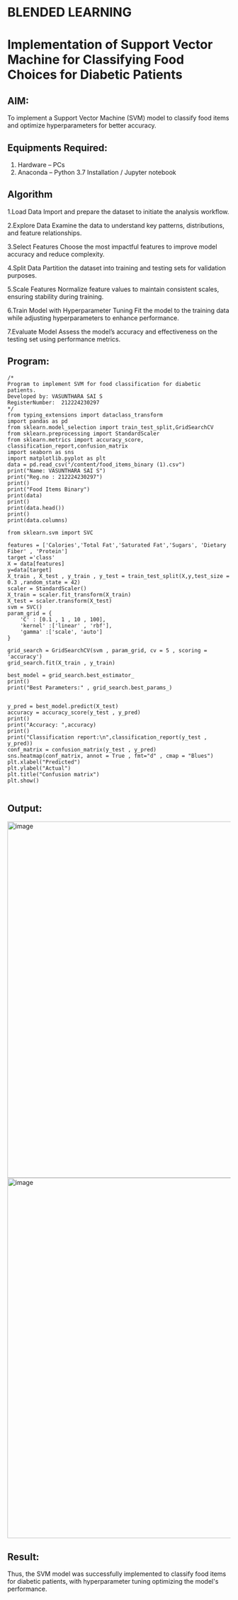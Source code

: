 # BLENDED LEARNING
# Implementation of Support Vector Machine for Classifying Food Choices for Diabetic Patients

## AIM:
To implement a Support Vector Machine (SVM) model to classify food items and optimize hyperparameters for better accuracy.

## Equipments Required:
1. Hardware – PCs
2. Anaconda – Python 3.7 Installation / Jupyter notebook

## Algorithm
1.Load Data Import and prepare the dataset to initiate the analysis workflow.

2.Explore Data Examine the data to understand key patterns, distributions, and feature relationships.

3.Select Features Choose the most impactful features to improve model accuracy and reduce complexity.

4.Split Data Partition the dataset into training and testing sets for validation purposes.

5.Scale Features Normalize feature values to maintain consistent scales, ensuring stability during training.

6.Train Model with Hyperparameter Tuning Fit the model to the training data while adjusting hyperparameters to enhance performance.

7.Evaluate Model Assess the model’s accuracy and effectiveness on the testing set using performance metrics.

## Program:
```
/*
Program to implement SVM for food classification for diabetic patients.
Developed by: VASUNTHARA SAI S
RegisterNumber:  212224230297
*/
from typing_extensions import dataclass_transform
import pandas as pd
from sklearn.model_selection import train_test_split,GridSearchCV
from sklearn.preprocessing import StandardScaler
from sklearn.metrics import accuracy_score, classification_report,confusion_matrix
import seaborn as sns
import matplotlib.pyplot as plt
data = pd.read_csv("/content/food_items_binary (1).csv")
print("Name: VASUNTHARA SAI S")
print("Reg.no : 212224230297")
print()
print("Food Items Binary")
print(data)
print()
print(data.head())
print()
print(data.columns)

from sklearn.svm import SVC

features = ['Calories','Total Fat','Saturated Fat','Sugars', 'Dietary Fiber' , 'Protein']
target ='class'
X = data[features]
y=data[target]
X_train , X_test , y_train , y_test = train_test_split(X,y,test_size = 0.3 ,random_state = 42)
scaler = StandardScaler()
X_train = scaler.fit_transform(X_train)
X_test = scaler.transform(X_test)
svm = SVC()
param_grid = {
    'C' : [0.1 , 1 , 10 , 100],
    'kernel' :['linear' , 'rbf'],
    'gamma' :['scale', 'auto']
}

grid_search = GridSearchCV(svm , param_grid, cv = 5 , scoring = 'accuracy')
grid_search.fit(X_train , y_train)
 
best_model = grid_search.best_estimator_
print()
print("Best Parameters:" , grid_search.best_params_)


y_pred = best_model.predict(X_test)
accuracy = accuracy_score(y_test , y_pred)
print()
print("Accuracy: ",accuracy)
print()
print("Classification report:\n",classification_report(y_test , y_pred))
conf_matrix = confusion_matrix(y_test , y_pred)
sns.heatmap(conf_matrix, annot = True , fmt="d" , cmap = "Blues")
plt.xlabel("Predicted")
plt.ylabel("Actual")
plt.title("Confusion matrix")
plt.show()


```

## Output:
<img width="794" height="805" alt="image" src="https://github.com/user-attachments/assets/1820bf6c-9bc2-4824-9ed4-ca1d23e7b7a7" />

<img width="766" height="814" alt="image" src="https://github.com/user-attachments/assets/0b2de526-e7bc-42b9-9c84-488fa3d878fc" />

## Result:
Thus, the SVM model was successfully implemented to classify food items for diabetic patients, with hyperparameter tuning optimizing the model's performance.
